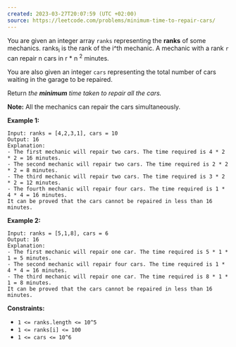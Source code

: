 ```yaml
---
created: 2023-03-27T20:07:59 (UTC +02:00)
source: https://leetcode.com/problems/minimum-time-to-repair-cars/
---
```

You are given an integer array `ranks` representing the **ranks** of some mechanics. ranks<sub>i</sub> is the rank of the i^th mechanic. A mechanic with a rank `r` can repair n cars in r * n <sup>2</sup> minutes.

You are also given an integer `cars` representing the total number of cars waiting in the garage to be repaired.

Return _the **minimum** time taken to repair all the cars._

**Note:** All the mechanics can repair the cars simultaneously.

**Example 1:**

```
Input: ranks = [4,2,3,1], cars = 10
Output: 16
Explanation: 
- The first mechanic will repair two cars. The time required is 4 * 2 * 2 = 16 minutes.
- The second mechanic will repair two cars. The time required is 2 * 2 * 2 = 8 minutes.
- The third mechanic will repair two cars. The time required is 3 * 2 * 2 = 12 minutes.
- The fourth mechanic will repair four cars. The time required is 1 * 4 * 4 = 16 minutes.
It can be proved that the cars cannot be repaired in less than 16 minutes.

```

**Example 2:**

```
Input: ranks = [5,1,8], cars = 6
Output: 16
Explanation: 
- The first mechanic will repair one car. The time required is 5 * 1 * 1 = 5 minutes.
- The second mechanic will repair four cars. The time required is 1 * 4 * 4 = 16 minutes.
- The third mechanic will repair one car. The time required is 8 * 1 * 1 = 8 minutes.
It can be proved that the cars cannot be repaired in less than 16 minutes.

```

**Constraints:**

-   `1 <= ranks.length <= 10^5`
-   `1 <= ranks[i] <= 100`
-   `1 <= cars <= 10^6`
